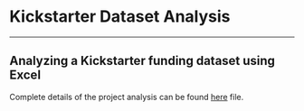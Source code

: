 # Kickstarter Dataset Analysis
---
Analyzing a Kickstarter funding dataset using Excel
---
Complete details of the project analysis can be found [here](https://github.com/jmueller187/Kickstarter_Challenge1/blob/main/Kickstarter_Challenge_README.md) file.
